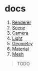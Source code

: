 docs
====


1. [Renderer](#renderer)
2. [Scene](#scene)
3. [Camera](#camera)
4. [Light](#light)
5. [Geometry](#geometry)
6. [Material](#material)
7. [Mesh](#mesh)


> TODO

